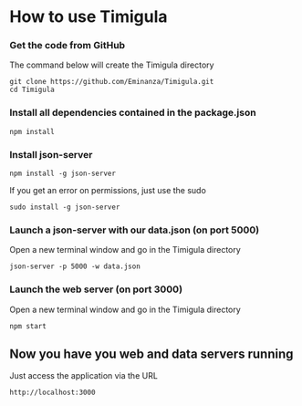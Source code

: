# How to use Timigula

### Get the code from GitHub

The command below will create the Timigula directory

    git clone https://github.com/Eminanza/Timigula.git
    cd Timigula

### Install all dependencies contained in the package.json

    npm install

### Install json-server

    npm install -g json-server

If you get an error on permissions, just use the sudo

    sudo install -g json-server

### Launch a json-server with our data.json (on port 5000)

Open a new terminal window and go in the Timigula directory

    json-server -p 5000 -w data.json

### Launch the web server (on port 3000)

Open a new terminal window and go in the Timigula directory

    npm start

## Now you have you web and data servers running

Just access the application via the URL

    http://localhost:3000